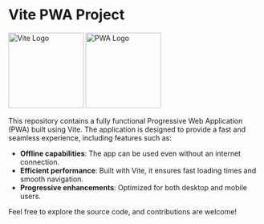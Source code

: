# Vite PWA Project

<img src="https://vitejs.dev/logo.svg" alt="Vite Logo" width="150"/>
<img src="https://raw.githubusercontent.com/webmaxru/progressive-web-apps-logo/master/pwa-logo.png" alt="PWA Logo" width="150"/>

This repository contains a fully functional Progressive Web Application (PWA) built using Vite. The application is designed to provide a fast and seamless experience, including features such as:

- **Offline capabilities**: The app can be used even without an internet connection.
- **Efficient performance**: Built with Vite, it ensures fast loading times and smooth navigation.
- **Progressive enhancements**: Optimized for both desktop and mobile users.

Feel free to explore the source code, and contributions are welcome!
